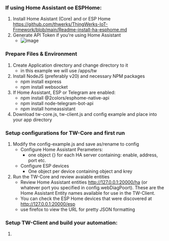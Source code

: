 ### If using Home Assistant oe ESPHome:
1) Install Home Asistant (Core) and or ESP Home https://github.com/thwerks/ThingWerks-IoT-Frmework/blob/main/Readme-install-ha-esphome.md
2) Generate API Token if you're using Home Assistant 
   * ![image](https://github.com/thwerks/ThingWerks-IoT-Frmework/assets/90361336/21f55ad6-c04d-46f6-bc50-7252fa84eb8c)
  
### Prepare Files & Environment
1) Create Application directory and change directory to it
   * in this example we will use /apps/tw
2) Install NodeJS (preferably v20) and necessary NPM packages
   * npm install express
   * npm install websocket
3) If Home Assistant, ESP or Telegram are enabled:
   * npm install @2colors/esphome-native-api
   * npm install node-telegram-bot-api
   * npm install homeassistant
4) Download tw-core.js, tw-client.js and config example and place into your app directory

### Setup configurations for TW-Core and first run
1) Modify the config-example.js and save as/rename to config
   * Configure Home Assistant Perameters:
     * one object {} for each HA server containing: enable, address, port etc.
   * Configure ESP devices
     * One object per device containing object and krey
2) Run the TW-Core and review avaiable entities
   * Review Home Assistant entities http://127.0.0.1:20000/ha (or whatever port you specified in config.webDiagPoort). These are the Home Assistant Entity names available for use in the TW-Client.
   * You can check the ESP Home devices that were discovered at http://127.0.0.1:20000/esp
   * use firefox to view the URL for pretty JSON formatting

### Setup TW-Client and build your automation:
1) 
